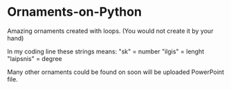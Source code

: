 # Ornaments-on-Python
Amazing ornaments created with loops. (You would not create it by your hand)

In my coding line these strings means:
"sk" = number
"ilgis" = lenght
"laipsnis" = degree

Many other ornaments could be found on soon will be uploaded PowerPoint file.

